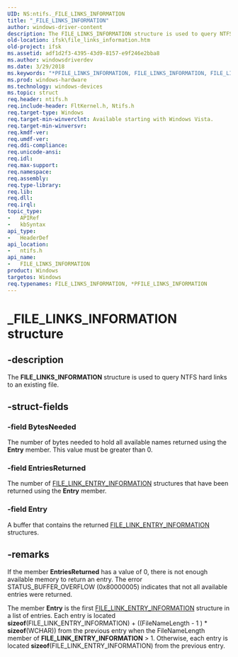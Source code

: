 ```yaml
---
UID: NS:ntifs._FILE_LINKS_INFORMATION
title: "_FILE_LINKS_INFORMATION"
author: windows-driver-content
description: The FILE_LINKS_INFORMATION structure is used to query NTFS hard links to an existing file.
old-location: ifsk\file_links_information.htm
old-project: ifsk
ms.assetid: adf1d2f3-4395-43d9-8157-e9f246e2bba8
ms.author: windowsdriverdev
ms.date: 3/29/2018
ms.keywords: "*PFILE_LINKS_INFORMATION, FILE_LINKS_INFORMATION, FILE_LINKS_INFORMATION structure [Installable File System Drivers], PFILE_LINKS_INFORMATION, PFILE_LINKS_INFORMATION structure pointer [Installable File System Drivers], _FILE_LINKS_INFORMATION, ifsk.file_links_information, ntifs/FILE_LINKS_INFORMATION, ntifs/PFILE_LINKS_INFORMATION"
ms.prod: windows-hardware
ms.technology: windows-devices
ms.topic: struct
req.header: ntifs.h
req.include-header: FltKernel.h, Ntifs.h
req.target-type: Windows
req.target-min-winverclnt: Available starting with Windows Vista.
req.target-min-winversvr: 
req.kmdf-ver: 
req.umdf-ver: 
req.ddi-compliance: 
req.unicode-ansi: 
req.idl: 
req.max-support: 
req.namespace: 
req.assembly: 
req.type-library: 
req.lib: 
req.dll: 
req.irql: 
topic_type:
-	APIRef
-	kbSyntax
api_type:
-	HeaderDef
api_location:
-	ntifs.h
api_name:
-	FILE_LINKS_INFORMATION
product: Windows
targetos: Windows
req.typenames: FILE_LINKS_INFORMATION, *PFILE_LINKS_INFORMATION
---
```


# _FILE_LINKS_INFORMATION structure


## -description


The <b>FILE_LINKS_INFORMATION</b> structure is used to query NTFS hard links to an existing file.


## -struct-fields




### -field BytesNeeded

The number of bytes needed to hold all available names returned using the <b>Entry</b> member. This value must be greater than 0.


### -field EntriesReturned

The number of <a href="https://msdn.microsoft.com/library/windows/hardware/ff728842">FILE_LINK_ENTRY_INFORMATION</a> structures that have been returned using the <b>Entry</b> member. 


### -field Entry

A buffer that contains the returned <a href="https://msdn.microsoft.com/library/windows/hardware/ff728842">FILE_LINK_ENTRY_INFORMATION</a> structures. 


## -remarks



If the member <b>EntriesReturned</b> has a value of 0, there is not enough available memory to return an entry. The error STATUS_BUFFER_OVERFLOW (0x80000005) indicates that not all available entries were returned.

The member <b>Entry</b> is the first <a href="https://msdn.microsoft.com/library/windows/hardware/ff728842">FILE_LINK_ENTRY_INFORMATION</a> structure in a list of entries. Each entry is located <b>sizeof</b>(FILE_LINK_ENTRY_INFORMATION) + ((FileNameLength - 1 ) * <b>sizeof</b>(WCHAR)) from the previous entry when the FileNameLength member of <b>FILE_LINK_ENTRY_INFORMATION</b> &gt; 1. Otherwise, each entry is located <b>sizeof</b>(FILE_LINK_ENTRY_INFORMATION) from the previous entry.



